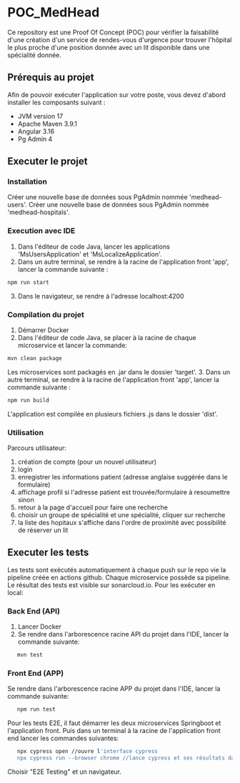 # POC_MedHead

Ce repository est une Proof Of Concept (POC) pour vérifier la faisabilité d'une création d'un service de rendes-vous d'urgence pour trouver l'hôpital le plus proche d'une position donnée avec un lit disponible dans une spécialité donnée.

## Prérequis au projet
Afin de pouvoir exécuter l'application sur votre poste, vous devez d'abord installer les composants suivant :
* JVM version 17
* Apache Maven 3.9.1
* Angular 3.16
* Pg Admin 4

## Executer le projet
### Installation
Créer une nouvelle base de données sous PgAdmin nommée 'medhead-users'.
Créer une nouvelle base de données sous PgAdmin nommée 'medhead-hospitals'.

### Execution avec IDE
1. Dans l'éditeur de code Java, lancer les applications 'MsUsersApplication' et 'MsLocalizeApplication'.
2. Dans un autre terminal, se rendre à la racine de l'application front 'app', lancer la commande suivante :
```bash
npm run start
```
3. Dans le navigateur, se rendre à l'adresse localhost:4200
### Compilation du projet
1. Démarrer Docker
2. Dans l'éditeur de code Java, se placer à la racine de chaque microservice et lancer la commande:
```bash
mvn clean package
```
Les microservices sont packagés en .jar dans le dossier 'target'.
3. Dans un autre terminal, se rendre à la racine de l'application front 'app', lancer la commande suivante :
```bash
npm run build
```
L'application est compilée en plusieurs fichiers .js dans le dossier 'dist'.

### Utilisation
Parcours utilisateur:
1. création de compte (pour un nouvel utilisateur)
2. login
3. enregistrer les informations patient (adresse anglaise suggérée dans le formulaire)
4. affichage profil si l'adresse patient est trouvée/formulaire à resoumettre sinon
5. retour à la page d'accueil pour faire une recherche
6. choisir un groupe de spécialité et une spécialité, cliquer sur recherche
7. la liste des hopitaux s'affiche dans l'ordre de proximité avec possibilité de réserver un lit

## Executer les tests
Les tests sont exécutés automatiquement à chaque push sur le repo vie la pipeline créée en actions github.
Chaque microservice possède sa pipeline. Le résultat des tests est visible sur sonarcloud.io.
Pour les exécuter en local:
### Back End (API)
1. Lancer Docker
2. Se rendre dans l'arborescence racine API du projet dans l'IDE, lancer la commande suivante:
```bash
   mvn test
```
### Front End (APP)
Se rendre dans l'arborescence racine APP du projet dans l'IDE, lancer la commande suivante:
```bash
   npm run test
```
Pour les tests E2E, il faut démarrer les deux microservices Springboot et l'application front.
Puis dans un terminal à la racine de l'application front end lancer les commandes suivantes:
```bash
   npx cypress open //ouvre l'interface cypress
   npx cypress run --browser chrome //lance cypress et ses résultats dans la console
```
Choisir "E2E Testing" et un navigateur.


